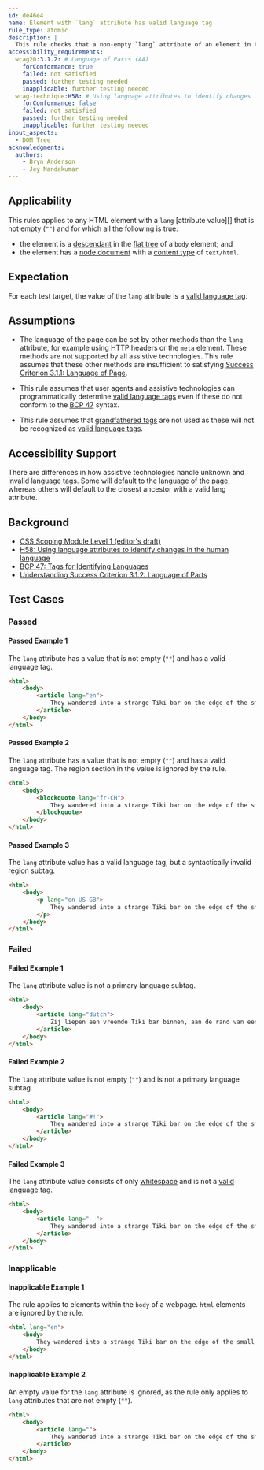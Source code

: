 ```yaml
---
id: de46e4
name: Element with `lang` attribute has valid language tag
rule_type: atomic
description: |
  This rule checks that a non-empty `lang` attribute of an element in the page body has a language tag with a known primary language subtag.
accessibility_requirements:
  wcag20:3.1.2: # Language of Parts (AA)
    forConformance: true
    failed: not satisfied
    passed: further testing needed
    inapplicable: further testing needed
  wcag-technique:H58: # Using language attributes to identify changes in the human language
    forConformance: false
    failed: not satisfied
    passed: further testing needed
    inapplicable: further testing needed
input_aspects:
  - DOM Tree
acknowledgments:
  authors:
    - Bryn Anderson
    - Jey Nandakumar
---
```


## Applicability

This rules applies to any HTML element with a `lang` [attribute value][] that is not empty (`""`) and for which all the following is true:

- the element is a [descendant][] in the [flat tree][] of a `body` element; and
- the element has a [node document][] with a [content type][] of `text/html`.

## Expectation

For each test target, the value of the `lang` attribute is a [valid language tag][].

## Assumptions

- The language of the page can be set by other methods than the `lang` attribute, for example using HTTP headers or the `meta` element. These methods are not supported by all assistive technologies. This rule assumes that these other methods are insufficient to satisfying [Success Criterion 3.1.1: Language of Page][].

- This rule assumes that user agents and assistive technologies can programmatically determine [valid language tags](#valid-language-tag) even if these do not conform to the [BCP 47][] syntax.

- This rule assumes that [grandfathered tags][] are not used as these will not be recognized as [valid language tags](#valid-language-tag).

## Accessibility Support

There are differences in how assistive technologies handle unknown and invalid language tags. Some will default to the language of the page, whereas others will default to the closest ancestor with a valid lang attribute.

## Background

- [CSS Scoping Module Level 1 (editor's draft)](https://drafts.csswg.org/css-scoping/)
- [H58: Using language attributes to identify changes in the human language](https://www.w3.org/WAI/WCAG21/Techniques/html/H58)
- [BCP 47: Tags for Identifying Languages](https://www.ietf.org/rfc/bcp/bcp47.txt)
- [Understanding Success Criterion 3.1.2: Language of Parts](https://www.w3.org/WAI/WCAG21/Understanding/language-of-parts)

## Test Cases

### Passed

#### Passed Example 1

The `lang` attribute has a value that is not empty (`""`) and has a valid language tag.

```html
<html>
	<body>
		<article lang="en">
			They wandered into a strange Tiki bar on the edge of the small beach town.
		</article>
	</body>
</html>
```

#### Passed Example 2

The `lang` attribute has a value that is not empty (`""`) and has a valid language tag. The region section in the value is ignored by the rule.

```html
<html>
	<body>
		<blockquote lang="fr-CH">
			They wandered into a strange Tiki bar on the edge of the small beach town.
		</blockquote>
	</body>
</html>
```

#### Passed Example 3

The `lang` attribute value has a valid language tag, but a syntactically invalid region subtag.

```html
<html>
	<body>
		<p lang="en-US-GB">
			They wandered into a strange Tiki bar on the edge of the small beach town.
		</p>
	</body>
</html>
```

### Failed

#### Failed Example 1

The `lang` attribute value is not a primary language subtag.

```html
<html>
	<body>
		<article lang="dutch">
			Zij liepen een vreemde Tiki bar binnen, aan de rand van een dorpje aan het strand.
		</article>
	</body>
</html>
```

#### Failed Example 2

The `lang` attribute value is not empty (`""`) and is not a primary language subtag.

```html
<html>
	<body>
		<article lang="#!">
			They wandered into a strange Tiki bar on the edge of the small beach town.
		</article>
	</body>
</html>
```

#### Failed Example 3

The `lang` attribute value consists of only [whitespace][] and is not a [valid language tag][].

```html
<html>
	<body>
		<article lang="  ">
			They wandered into a strange Tiki bar on the edge of the small beach town.
		</article>
	</body>
</html>
```

### Inapplicable

#### Inapplicable Example 1

The rule applies to elements within the `body` of a webpage. `html` elements are ignored by the rule.

```html
<html lang="en">
	<body>
		They wandered into a strange Tiki bar on the edge of the small beach town.
	</body>
</html>
```

#### Inapplicable Example 2

An empty value for the `lang` attribute is ignored, as the rule only applies to `lang` attributes that are not empty (`""`).

```html
<html>
	<body>
		<article lang="">
			They wandered into a strange Tiki bar on the edge of the small beach town.
		</article>
	</body>
</html>
```

[node document]: https://dom.spec.whatwg.org/#concept-node-document
[content type]: https://dom.spec.whatwg.org/#concept-document-content-type
[descendant]: https://dom.spec.whatwg.org/#concept-tree-descendant
[flat tree]: https://drafts.csswg.org/css-scoping/#flat-tree
[grandfathered tags]: https://tools.ietf.org/html/bcp47#section-2.2.8
[bcp 47]: https://tools.ietf.org/html/bcp47#section-2.1
[valid language tag]: #valid-language-tag
[whitespace]: #whitespace 'Definition of Whitespace'
[success criterion 3.1.1: language of page]: https://www.w3.org/TR/WCAG21/#language-of-page
